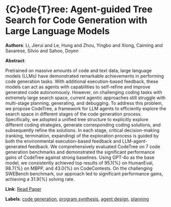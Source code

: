 # {C}ode{T}ree: Agent-guided Tree Search for Code Generation with Large Language Models

**Authors**: Li, Jierui  and      Le, Hung  and      Zhou, Yingbo  and      Xiong, Caiming  and      Savarese, Silvio  and      Sahoo, Doyen

**Abstract**:

Pretrained on massive amounts of code and text data, large language models (LLMs) have demonstrated remarkable achievements in performing code generation tasks. With additional execution-based feedback, these models can act as agents with capabilities to self-refine and improve generated code autonomously. However, on challenging coding tasks with extremely large search space, current agentic approaches still struggle with multi-stage planning, generating, and debugging. To address this problem, we propose CodeTree, a framework for LLM agents to efficiently explore the search space in different stages of the code generation process. Specifically, we adopted a unified tree structure to explicitly explore different coding strategies, generate corresponding coding solutions, and subsequently refine the solutions. In each stage, critical decision-making (ranking, termination, expanding) of the exploration process is guided by both the environmental execution-based feedback and LLM-agent-generated feedback. We comprehensively evaluated CodeTree on 7 code generation benchmarks and demonstrated the significant performance gains of CodeTree against strong baselines. Using GPT-4o as the base model, we consistently achieved top results of 95.1{\%} on HumanEval, 98.7{\%} on MBPP, and 43.0{\%} on CodeContests. On the challenging SWEBench benchmark, our approach led to significant performance gains, achieving a 31.9{\%} solving rate.

**Link**: [Read Paper](https://aclanthology.org/2025.naacl-long.189/)

**Labels**: [code generation](../../labels/code_generation.md), [program synthesis](../../labels/program_synthesis.md), [agent design](../../labels/agent_design.md), [planning](../../labels/planning.md)
